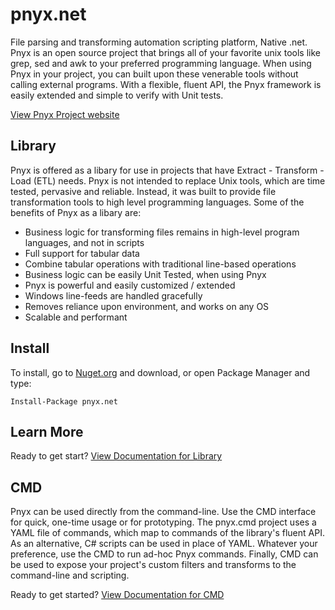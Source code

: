 # pnyx.net
File parsing and transforming automation scripting platform, Native .net.  Pnyx is an open source project that brings all of your favorite unix tools like grep, sed and awk to your preferred programming language. When using Pnyx in your project, you can built upon these venerable tools without calling external programs. With a flexible, fluent API, the Pnyx framework is easily extended and simple to verify with Unit tests.

[View Pnyx Project website](http://pnyx.me/)

## Library
Pnyx is offered as a libary for use in projects that have Extract - Transform - Load (ETL) needs. Pnyx is not intended to replace Unix tools, which are time tested, pervasive and reliable. Instead, it was built to provide file transformation tools to high level programming languages. Some of the benefits of Pnyx as a libary are:

* Business logic for transforming files remains in high-level program languages, and not in scripts
* Full support for tabular data
* Combine tabular operations with traditional line-based operations
* Business logic can be easily Unit Tested, when using Pnyx
* Pnyx is powerful and easily customized / extended
* Windows line-feeds are handled gracefully
* Removes reliance upon environment, and works on any OS
* Scalable and performant

## Install
To install, go to [Nuget.org](https://www.nuget.org/packages/pnyx.net/)
and download, or open Package Manager and type:

```Install-Package pnyx.net```

## Learn More
Ready to get start? [View Documentation for Library](http://pnyx.me/library)

## CMD
Pnyx can be used directly from the command-line. Use the CMD interface for quick, one-time usage or for prototyping. The pnyx.cmd project uses a YAML file of commands, which map to commands of the library's fluent API. As an alternative, C# scripts can be used in place of YAML. Whatever your preference, use the CMD to run ad-hoc Pnyx commands. Finally, CMD can be used to expose your project's custom filters and transforms to the command-line and scripting.

Ready to get started? [View Documentation for CMD](http://pnyx.me/cmd)
